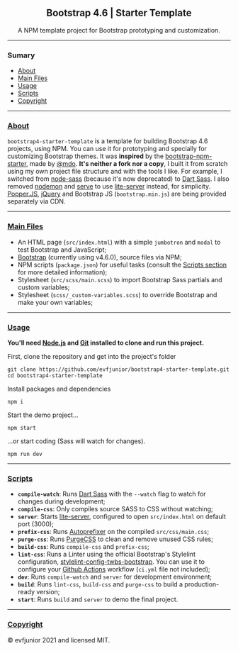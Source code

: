 <h2 align="center">Bootstrap 4.6 | Starter Template</h2>

<p align="center">A NPM template project for Bootstrap prototyping and customization.</p>

<hr>

### Sumary

- [About](#about)
- [Main Files](#main-files)
- [Usage](#usage)
- [Scripts](#scripts)
- [Copyright](#copyright)

<hr>

### [About](#about)

`bootstrap4-starter-template` is a template for building Bootstrap 4.6 projects, using NPM. You can use it for prototyping and specially for customizing Bootstrap themes. It was **inspired** by the [bootstrap-npm-starter](https://github.com/twbs/bootstrap-npm-starter), made by [@mdo](https://twitter.com/mdo). **It's neither a fork nor a copy**, I built it from scratch using my own project file structure and with the tools I like. For example, I switched from [node-sass](https://www.npmjs.com/package/node-sass) (because it's now deprecated) to [Dart Sass](https://sass-lang.com/dart-sass). I also removed [nodemon](https://www.npmjs.com/package/nodemon) and [serve](https://www.npmjs.com/package/serve) to use [lite-server](https://www.npmjs.com/package/lite-server) instead, for simplicity. [Popper.JS](https://popper.js.org/), [jQuery](https://jquery.com/) and Bootstrap JS (`bootstrap.min.js`) are being provided separately via CDN.

<hr>

### [Main Files](#main-files)

- An HTML page (`src/index.html`) with a simple `jumbotron` and `modal` to test Bootstrap and JavaScript;
- [Bootstrap](https://getbootstrap.com) (currently using v4.6.0), source files via NPM;
- NPM scripts (`package.json`) for useful tasks (consult the [Scripts section](#scripts) for more detailed information);
- Stylesheet (`src/scss/main.scss`) to import Bootstrap Sass partials and custom variables;
- Stylesheet (`scss/_custom-variables.scss`) to override Bootstrap and make your own variables;

<hr>

### [Usage](#usage)

**You'll need [Node.js](https://nodejs.org/) and [Git](https://git-scm.com/) installed to clone and run this project.**

First, clone the repository and get into the project's folder

```shell
git clone https://github.com/evfjunior/bootstrap4-starter-template.git
cd bootstrap4-starter-template
```

Install packages and dependencies

```shell
npm i
```

Start the demo project...

```shell
npm start
```

...or start coding (Sass will watch for changes).

```shell
npm run dev
```

<hr>

### [Scripts](#scripts)

- **`compile-watch`**: Runs [Dart Sass](https://sass-lang.com/dart-sass) with the `--watch` flag to watch for changes during development;
- **`compile-css`**: Only compiles source SASS to CSS without watching;
- **`server`**: Starts [lite-server](https://www.npmjs.com/package/lite-server), configured to open `src/index.html` on default port (3000);
- **`prefix-css`**: Runs [Autoprefixer](https://github.com/postcss/autoprefixer) on the compiled `src/css/main.css`;
- **`purge-css`**: Runs [PurgeCSS](https://purgecss.com) to clean and remove unused CSS rules;
- **`build-css`**: Runs `compile-css` and `prefix-css`;
- **`lint-css`**: Runs a Linter using the official Bootstrap's Stylelint configuration, [stylelint-config-twbs-bootstrap](https://github.com/twbs/stylelint-config-twbs-bootstrap). You can use it to configure your [Github Actions](https://github.com/features/actions) workflow (`ci.yml` file not included);
- **`dev`**: Runs `compile-watch` and `server` for development environment;
- **`build`**: Runs `lint-css`, `build-css` and `purge-css` to build a production-ready version;
- **`start`**: Runs `build` and `server` to demo the final project.

<hr>

### [Copyright](#copyright)

&copy; evfjunior 2021 and licensed MIT.

